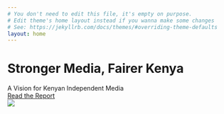 ```yaml
---
# You don't need to edit this file, it's empty on purpose.
# Edit theme's home layout instead if you wanna make some changes
# See: https://jekyllrb.com/docs/themes/#overriding-theme-defaults
layout: home
---
```


<div class="homepageTitle">
  <h1>Stronger Media, Fairer Kenya</h1>
  <span class="subheading">A Vision for Kenyan Independent Media</span>
  <div class="button"><a href="{{ site.baseurl }}/why-foster-kenyan-independent-media/">Read the Report</a></div>
</div>

<img class="homepageImg" src="{{ site.baseurl }}/assets/img/ecosystem.png" />

<div class="clearfix"></div>
